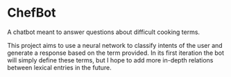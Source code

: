 # ChefBot
A chatbot meant to answer questions about difficult cooking terms.

This project aims to use a neural network to classify intents of the user and generate a response based on the term provided. In its first iteration the bot will simply define these terms, but I hope to add more in-depth relations between lexical entries in the future. 
